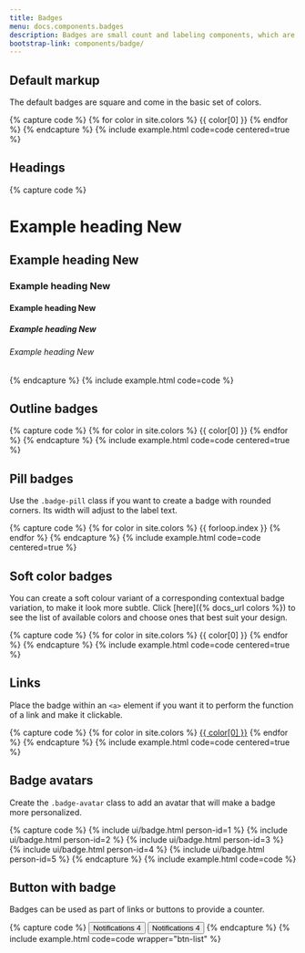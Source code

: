 ```yaml
---
title: Badges
menu: docs.components.badges
description: Badges are small count and labeling components, which are used to add extra information to an interface element. You can use them to draw users' attention to a new element, notify about unread messages or provide any kind of additional info.
bootstrap-link: components/badge/
---
```



## Default markup

The default badges are square and come in the basic set of colors.

{% capture code %}
{% for color in site.colors %}
<span class="badge bg-{{ color[0] }}">{{ color[0] }}</span>
{% endfor %}
{% endcapture %}
{% include example.html code=code centered=true %}

## Headings

{% capture code %}
<h1>Example heading <span class="badge bg-secondary">New</span></h1>
<h2>Example heading <span class="badge bg-secondary">New</span></h2>
<h3>Example heading <span class="badge bg-secondary">New</span></h3>
<h4>Example heading <span class="badge bg-secondary">New</span></h4>
<h5>Example heading <span class="badge bg-secondary">New</span></h5>
<h6>Example heading <span class="badge bg-secondary">New</span></h6>
{% endcapture %}
{% include example.html code=code %}

## Outline badges

{% capture code %}
{% for color in site.colors %}
<span class="badge badge-outline text-{{ color[0] }}">{{ color[0] }}</span>
{% endfor %}
{% endcapture %}
{% include example.html code=code centered=true %}

## Pill badges

Use the `.badge-pill` class if you want to create a badge with rounded corners. Its width will adjust to the label text.

{% capture code %}
{% for color in site.colors %}
<span class="badge badge-pill bg-{{ color[0] }}">{{ forloop.index }}</span>
{% endfor %}
{% endcapture %}
{% include example.html code=code centered=true %}


## Soft color badges

You can create a soft colour variant of a corresponding contextual badge variation, to make it look more subtle. Click [here]({% docs_url colors %}) to see the list of available colors and choose ones that best suit your design.

{% capture code %}
{% for color in site.colors %}
<span class="badge bg-{{ color[0] }}-lt">{{ color[0] }}</span>
{% endfor %}
{% endcapture %}
{% include example.html code=code centered=true %}


## Links

Place the badge within an `<a>` element if you want it to perform the function of a link and make it clickable.

{% capture code %}
{% for color in site.colors %}
<a href="#" class="badge bg-{{ color[0] }}">{{ color[0] }}</a>
{% endfor %}
{% endcapture %}
{% include example.html code=code centered=true %}


## Badge avatars

Create the `.badge-avatar` class to add an avatar that will make a badge more personalized.

{% capture code %}
{% include ui/badge.html person-id=1 %}
{% include ui/badge.html person-id=2 %}
{% include ui/badge.html person-id=3 %}
{% include ui/badge.html person-id=4 %}
{% include ui/badge.html person-id=5 %}
{% endcapture %}
{% include example.html code=code %}

## Button with badge

Badges can be used as part of links or buttons to provide a counter.

{% capture code %}
<button type="button" class="btn">
  Notifications <span class="badge bg-red ms-2">4</span>
</button>
<button type="button" class="btn">
  Notifications <span class="badge bg-green ms-2">4</span>
</button>
{% endcapture %}
{% include example.html code=code wrapper="btn-list" %}